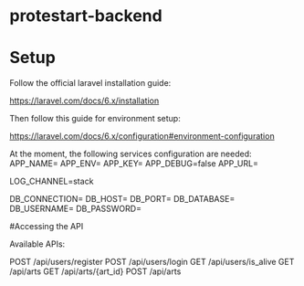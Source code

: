 # protestart-backend

# Setup

Follow the official laravel installation guide:

https://laravel.com/docs/6.x/installation

Then follow this guide for environment setup:

https://laravel.com/docs/6.x/configuration#environment-configuration

At the moment, the following services configuration are needed:
APP_NAME=
APP_ENV=
APP_KEY=
APP_DEBUG=false
APP_URL=

LOG_CHANNEL=stack

DB_CONNECTION=
DB_HOST=
DB_PORT=
DB_DATABASE=
DB_USERNAME=
DB_PASSWORD=


#Accessing the API

Available APIs:

POST /api/users/register
POST /api/users/login
GET  /api/users/is_alive
GET  /api/arts
GET  /api/arts/{art_id}
POST /api/arts
